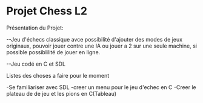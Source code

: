 # Projet Chess L2

Présentation du Projet:

--Jeu d'échecs classique avce possibilité d'ajouter des modes de jeux originaux,
	pouvoir jouer contre une IA ou jouer a 2 sur une seule machine,
	si possible possiblilité de jouer en ligne.
	
--Jeu codé en C et SDL

Listes des choses a faire pour le moment

-Se familiariser avec SDL
-creer un menu pour le jeu d'echec en C
-Creer le plateau de de jeu et les pions en C(Tableau)


